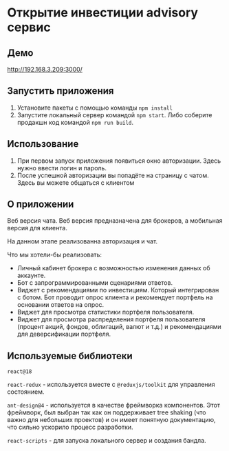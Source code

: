 # Открытие инвестиции advisory сервис

## Демо

http://192.168.3.209:3000/

## Запустить приложения

1. Установите пакеты с помощью команды `npm install`
2. Запустите локальный сервер командой `npm start`. Либо соберите продакшн код командой `npm run build`.

## Использование

1. При первом запуск приложения появиться окно авторизации. Здесь нужно ввести логин и пароль.
2. После успешной авторизации вы попадёте на страницу с чатом. Здесь вы можете общаться с клиентом

## О приложении

Веб версия чата. Веб версия предназначена для брокеров, а мобильная версия для клиента.

На данном этапе реализованна авторизация и чат.

Что мы хотели-бы реализовать:

* Личный кабинет брокера с возможностью изменения данных об аккаунте.
* Бот с запрограммированными сценариями ответов.
* Виджет с рекомендациями по инвестициям. Который интегрирован с ботом. Бот проводит опрос клиента и рекомендует
  портфель на основании ответов на опрос.
* Виджет для просмотра статистики портфеля пользователя.
* Виджет для просмотра распределения портфеля пользователя (процент акций, фондов, облигаций, валют и т.д.) и
  рекомендациями для деверсификации портфеля.

## Используемые библиотеки

`react@18`

`react-redux` - используется вместе с `@reduxjs/toolkit` для управления состоянием.

`ant-design@4` - используется в качестве фреймворка компонентов. Этот фреймворк, был выбран так как он поддерживает tree
shaking (что важно для небольших проектов) и он имеет понятную документацию, что сильно ускорило процесс разработки.

`react-scripts` - для запуска локального сервер и создания бандла.
